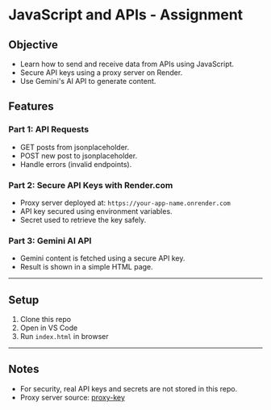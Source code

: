 # JavaScript and APIs - Assignment

## Objective

- Learn how to send and receive data from APIs using JavaScript.
- Secure API keys using a proxy server on Render.
- Use Gemini's AI API to generate content.

## Features

###  Part 1: API Requests

- GET posts from jsonplaceholder.
- POST new post to jsonplaceholder.
- Handle errors (invalid endpoints).

###  Part 2: Secure API Keys with Render.com

- Proxy server deployed at: `https://your-app-name.onrender.com`
- API key secured using environment variables.
- Secret used to retrieve the key safely.

###  Part 3: Gemini AI API

- Gemini content is fetched using a secure API key.
- Result is shown in a simple HTML page.

---

## Setup

1. Clone this repo
2. Open in VS Code
3. Run `index.html` in browser

---

## Notes

- For security, real API keys and secrets are not stored in this repo.
- Proxy server source: [proxy-key](https://github.com/tm-LBenson/proxy-key)
